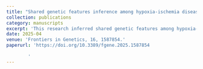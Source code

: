 ```yaml
---
title: "Shared genetic features inference among hypoxia-ischemia diseases in the presence of heterogenous omics data based on a novel risk assessment method."
collection: publications
category: manuscripts
excerpt: 'This research inferred shared genetic features among hypoxia-ischemia diseases by analyzing heterogeneous omics data using a novel risk assessment method. (CRediT: Formal Analysis, SCI Q2, in press)'
date: 2025-04
venue: 'Frontiers in Genetics, 16, 1587854.'
paperurl: 'https://doi.org/10.3389/fgene.2025.1587854
        
        '
---
```

